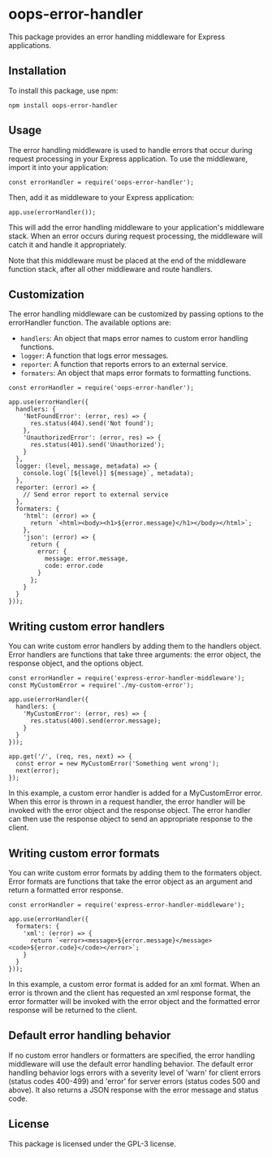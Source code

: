 # oops-error-handler
This package provides an error handling middleware for Express applications.

## Installation
To install this package, use npm:

``npm install oops-error-handler``

## Usage
The error handling middleware is used to handle errors that occur during request processing in your Express application. To use the middleware, import it into your application:


``const errorHandler = require('oops-error-handler');``

Then, add it as middleware to your Express application:

``app.use(errorHandler());``

This will add the error handling middleware to your application's middleware stack. When an error occurs during request processing, the middleware will catch it and handle it appropriately. 

Note that this middleware must be placed at the end of the middleware function stack, after all other middleware and route handlers. 

## Customization
The error handling middleware can be customized by passing options to the errorHandler function. The available options are:

- `handlers`: An object that maps error names to custom error handling functions.
- `logger`: A function that logs error messages.
- `reporter`: A function that reports errors to an external service.
- `formaters`: An object that maps error formats to formatting functions.

```
const errorHandler = require('oops-error-handler');

app.use(errorHandler({
  handlers: {
    'NotFoundError': (error, res) => {
      res.status(404).send('Not found');
    },
    'UnauthorizedError': (error, res) => {
      res.status(401).send('Unauthorized');
    }
  },
  logger: (level, message, metadata) => {
    console.log(`[${level}] ${message}`, metadata);
  },
  reporter: (error) => {
    // Send error report to external service
  },
  formaters: {
    'html': (error) => {
      return `<html><body><h1>${error.message}</h1></body></html>`;
    },
    'json': (error) => {
      return {
        error: {
          message: error.message,
          code: error.code
        }
      };
    }
  }
}));
```

## Writing custom error handlers

You can write custom error handlers by adding them to the handlers object. Error handlers are functions that take three arguments: the error object, the response object, and the options object.

```
const errorHandler = require('express-error-handler-middleware');
const MyCustomError = require('./my-custom-error');

app.use(errorHandler({
  handlers: {
    'MyCustomError': (error, res) => {
      res.status(400).send(error.message);
    }
  }
}));

app.get('/', (req, res, next) => {
  const error = new MyCustomError('Something went wrong');
  next(error);
});
```

In this example, a custom error handler is added for a MyCustomError error. When this error is thrown in a request handler, the error handler will be invoked with the error object and the response object. The error handler can then use the response object to send an appropriate response to the client.

## Writing custom error formats
You can write custom error formats by adding them to the formaters object. Error formats are functions that take the error object as an argument and return a formatted error response.

```
const errorHandler = require('express-error-handler-middleware');

app.use(errorHandler({
  formaters: {
    'xml': (error) => {
      return `<error><message>${error.message}</message><code>${error.code}</code></error>`;
    }
  }
}));
```

In this example, a custom error format is added for an xml format. When an error is thrown and the client has requested an xml response format, the error formatter will be invoked with the error object and the formatted error response will be returned to the client.

## Default error handling behavior

If no custom error handlers or formatters are specified, the error handling middleware will use the default error handling behavior. The default error handling behavior logs errors with a severity level of 'warn' for client errors (status codes 400-499) and 'error' for server errors (status codes 500 and above). It also returns a JSON response with the error message and status code.

## License

This package is licensed under the GPL-3 license. 